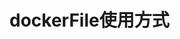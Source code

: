 <!--
 * @Author: your name
 * @Date: 2021-06-09 20:40:16
 * @LastEditTime: 2021-10-31 16:48:45
 * @LastEditors: your name
 * @Description: In User Settings Edit
 * @FilePath: /myBook/todo/dockerfileTODO.md
-->
# dockerFile使用方式 